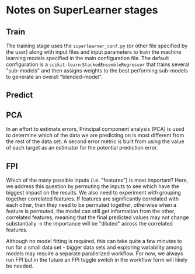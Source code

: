 # Notes on SuperLearner stages

## Train

The training stage uses the `superlearner_conf.py` (or other file specified by the user)
along with input files and input parameters to train the machine learning models specified
in the main configuration file.  The default configuration is a `scikit-learn` 
`StackedEnsembleRegressor` that trains several "sub-models" and then assigns weights to
the best performing sub-models to generate an overall "blended-model".

## Predict

## PCA

In an effort to estimate errors, Principal component analysis (PCA) is used to determine which
of the data we are predicting on is most different from the rest of the data set. A second
error metric is built from using the value of each target as an estimator for the potential
prediction error.

## FPI

Which of the many possible inputs (i.e. "features") is most important? Here, we address this 
question by permuting the inputs to see which have the biggest impact on the results. We also 
need to experiment with grouping together correlated features. If features are significantly 
correlated with each other, then they need to be permuted together, otherwise when a feature 
is permuted, the model can still get information from the other, correlated features, meaning 
that the final predicted values may not change substantially -> the importance will be 
"diluted" across the correlated features.

Although no model fitting is required, this can take quite a few minutes to run for a small 
data set - bigger data sets and exploring variability among models may require a separate 
parallelized workflow. For now, we always run FPI but in the future an FPI toggle switch
in the workflow form will likely be needed.